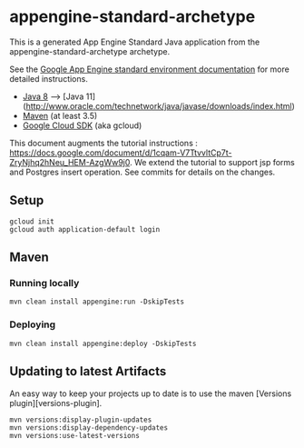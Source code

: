 appengine-standard-archetype
============================

This is a generated App Engine Standard Java application from the appengine-standard-archetype archetype.

See the [Google App Engine standard environment documentation][ae-docs] for more
detailed instructions.

[ae-docs]: https://cloud.google.com/appengine/docs/java/


* [Java 8](http://www.oracle.com/technetwork/java/javase/downloads/index.html) --> [Java 11] (http://www.oracle.com/technetwork/java/javase/downloads/index.html)
* [Maven](https://maven.apache.org/download.cgi) (at least 3.5)
* [Google Cloud SDK](https://cloud.google.com/sdk/) (aka gcloud)

This document augments the tutorial instructions : https://docs.google.com/document/d/1cqam-V7TtvvltCp7t-ZryNjhq2hNeu_HEM-AzgWw9j0.  We extend the tutorial to support jsp forms and Postgres insert operation. See commits for details on the changes.  

## Setup

    gcloud init
    gcloud auth application-default login

## Maven
### Running locally

    mvn clean install appengine:run -DskipTests

### Deploying

    mvn clean install appengine:deploy -DskipTests


## Updating to latest Artifacts

An easy way to keep your projects up to date is to use the maven [Versions plugin][versions-plugin].

    mvn versions:display-plugin-updates
    mvn versions:display-dependency-updates
    mvn versions:use-latest-versions

